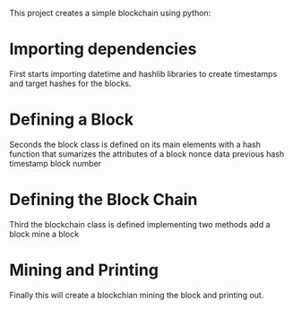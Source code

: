 This project creates a simple blockchain using python:

# Importing dependencies
First starts importing datetime and hashlib libraries
to create timestamps and target hashes for the blocks.

# Defining a Block
Seconds the block class is defined on its main elements with a
hash function that sumarizes the attributes of a block
     nonce
     data
     previous hash
     timestamp
     block number
      

# Defining the Block Chain
Third the blockchain class is defined implementing two methods
      add  a block
      mine a block

# Mining and Printing
Finally this will create a blockchian mining the block and printing out.


